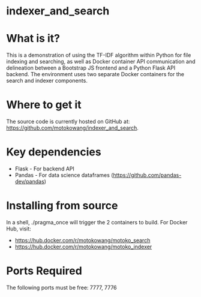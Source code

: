 # indexer_and_search

# What is it?
This is a demonstration of using the TF-IDF algorithm within Python for file indexing and searching, as well as Docker container API communication and delineation between a Bootstrap JS frontend and a Python Flask API backend. The environment uses two separate Docker containers for the search and indexer components.

# Where to get it
The source code is currently hosted on GitHub at: https://github.com/motokowang/indexer_and_search.

# Key dependencies
* Flask - For backend API
* Pandas - For data science dataframes (https://github.com/pandas-dev/pandas)

# Installing from source
In a shell, ./pragma_once will trigger the 2 containers to build. For Docker Hub, visit:
* https://hub.docker.com/r/motokowang/motoko_search
* https://hub.docker.com/r/motokowang/motoko_indexer

# Ports Required
The following ports must be free:
7777, 7776
